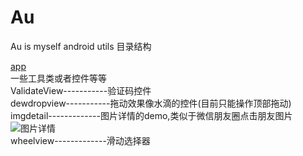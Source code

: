 # Au
Au is myself android utils
目录结构

  [app](https://github.com/waylen505/Au/tree/master/app/src/main/java/com/au/wxl/utils)<br/>
  一些工具类或者控件等等<br/>
  ValidateView-----------验证码控件<br/>
  dewdropview-----------拖动效果像水滴的控件(目前只能操作顶部拖动)<br/>
  imgdetail-------------图片详情的demo,类似于微信朋友圈点击朋友图片<br/>
   ![图片详情](https://github.com/waylen505/Au/blob/master/imgdetail/screen/screen.gif)<br/>
  wheelview-------------滑动选择器

